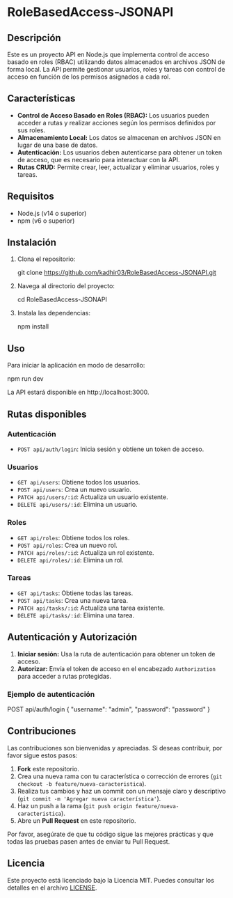 # RoleBasedAccess-JSONAPI

## Descripción

Este es un proyecto API en Node.js que implementa control de acceso basado en roles (RBAC) utilizando datos almacenados en archivos JSON de forma local. La API permite gestionar usuarios, roles y tareas con control de acceso en función de los permisos asignados a cada rol.

## Características

- **Control de Acceso Basado en Roles (RBAC):** Los usuarios pueden acceder a rutas y realizar acciones según los permisos definidos por sus roles.
- **Almacenamiento Local:** Los datos se almacenan en archivos JSON en lugar de una base de datos.
- **Autenticación:** Los usuarios deben autenticarse para obtener un token de acceso, que es necesario para interactuar con la API.
- **Rutas CRUD:** Permite crear, leer, actualizar y eliminar usuarios, roles y tareas.

## Requisitos

- Node.js (v14 o superior)
- npm (v6 o superior)

## Instalación

1. Clona el repositorio:

   git clone https://github.com/kadhir03/RoleBasedAccess-JSONAPI.git

2. Navega al directorio del proyecto:

   cd RoleBasedAccess-JSONAPI

3. Instala las dependencias:

   npm install

## Uso

Para iniciar la aplicación en modo de desarrollo:

npm run dev

La API estará disponible en http://localhost:3000.

## Rutas disponibles

### Autenticación

- `POST api/auth/login`: Inicia sesión y obtiene un token de acceso.

### Usuarios

- `GET api/users`: Obtiene todos los usuarios.
- `POST api/users`: Crea un nuevo usuario.
- `PATCH api/users/:id`: Actualiza un usuario existente.
- `DELETE api/users/:id`: Elimina un usuario.

### Roles

- `GET api/roles`: Obtiene todos los roles.
- `POST api/roles`: Crea un nuevo rol.
- `PATCH api/roles/:id`: Actualiza un rol existente.
- `DELETE api/roles/:id`: Elimina un rol.

### Tareas

- `GET api/tasks`: Obtiene todas las tareas.
- `POST api/tasks`: Crea una nueva tarea.
- `PATCH api/tasks/:id`: Actualiza una tarea existente.
- `DELETE api/tasks/:id`: Elimina una tarea.

## Autenticación y Autorización

1. **Iniciar sesión:** Usa la ruta de autenticación para obtener un token de acceso.
2. **Autorizar:** Envía el token de acceso en el encabezado `Authorization` para acceder a rutas protegidas.

### Ejemplo de autenticación

POST api/auth/login
{
"username": "admin",
"password": "password"
}

## Contribuciones

Las contribuciones son bienvenidas y apreciadas. Si deseas contribuir, por favor sigue estos pasos:

1. **Fork** este repositorio.
2. Crea una nueva rama con tu característica o corrección de errores (`git checkout -b feature/nueva-caracteristica`).
3. Realiza tus cambios y haz un commit con un mensaje claro y descriptivo (`git commit -m 'Agregar nueva característica'`).
4. Haz un push a la rama (`git push origin feature/nueva-caracteristica`).
5. Abre un **Pull Request** en este repositorio.

Por favor, asegúrate de que tu código sigue las mejores prácticas y que todas las pruebas pasen antes de enviar tu Pull Request.

## Licencia

Este proyecto está licenciado bajo la Licencia MIT. Puedes consultar los detalles en el archivo [LICENSE](LICENSE).
